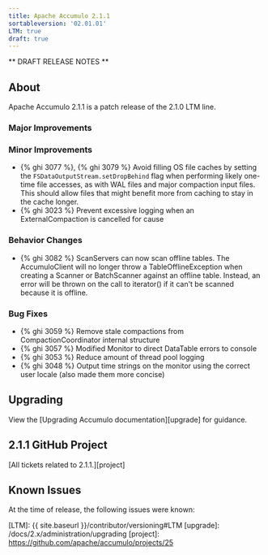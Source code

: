 ```yaml
---
title: Apache Accumulo 2.1.1
sortableversion: '02.01.01'
LTM: true
draft: true
---
```


** DRAFT RELEASE NOTES **

## About

Apache Accumulo 2.1.1 is a patch release of the 2.1.0 LTM line. 

### Major Improvements

### Minor Improvements

* {% ghi 3077 %}, {% ghi 3079 %} Avoid filling OS file caches by setting the
  `FSDataOutputStream.setDropBehind` flag when performing likely one-time file
  accesses, as with WAL files and major compaction input files. This should allow
  files that might benefit more from caching to stay in the cache longer.
* {% ghi 3023 %} Prevent excessive logging when an ExternalCompaction is cancelled for cause

### Behavior Changes

* {% ghi 3082 %} ScanServers can now scan offline tables. The AccumuloClient will no longer
  throw a TableOfflineException when creating a Scanner or BatchScanner against an offline table.
  Instead, an error will be thrown on the call to iterator() if it can't be scanned because it is offline.

### Bug Fixes

* {% ghi 3059 %} Remove stale compactions from CompactionCoordinator internal structure
* {% ghi 3057 %} Modified Monitor to direct DataTable errors to console
* {% ghi 3053 %} Reduce amount of thread pool logging
* {% ghi 3048 %} Output time strings on the monitor using the correct user locale (also made them more concise)

## Upgrading

View the [Upgrading Accumulo documentation][upgrade] for guidance.

## 2.1.1 GitHub Project

[All tickets related to 2.1.1.][project]

## Known Issues

At the time of release, the following issues were known:


[LTM]: {{ site.baseurl }}/contributor/versioning#LTM
[upgrade]: /docs/2.x/administration/upgrading
[project]: https://github.com/apache/accumulo/projects/25
